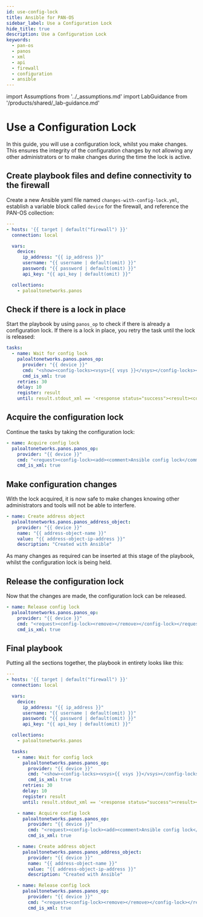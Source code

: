 ```yaml
---
id: use-config-lock
title: Ansible for PAN-OS
sidebar_label: Use a Configuration Lock
hide_title: true
description: Use a Configuration Lock
keywords:
  - pan-os
  - panos
  - xml
  - api
  - firewall
  - configuration
  - ansible
---
```


import Assumptions from '../\_assumptions.md'
import LabGuidance from '/products/shared/\_lab-guidance.md'

# Use a Configuration Lock

In this guide, you will use a configuration lock, whilst you make changes. This ensures the integrity of the configuration changes by not allowing any other administrators or to make changes during the time the lock is active.

<Assumptions />

<LabGuidance />

## Create playbook files and define connectivity to the firewall

Create a new Ansible yaml file named `changes-with-config-lock.yml`, establish a variable block called `device` for the firewall, and reference the PAN-OS collection:

```yaml
---
- hosts: '{{ target | default("firewall") }}'
  connection: local

  vars:
    device:
      ip_address: "{{ ip_address }}"
      username: "{{ username | default(omit) }}"
      password: "{{ password | default(omit) }}"
      api_key: "{{ api_key | default(omit) }}"

  collections:
    - paloaltonetworks.panos
```

## Check if there is a lock in place

Start the playbook by using `panos_op` to check if there is already a configuration lock. If there is a lock in place, you retry the task until the lock is released:

```yaml
tasks:
  - name: Wait for config lock
    paloaltonetworks.panos.panos_op:
      provider: "{{ device }}"
      cmd: "<show><config-locks><vsys>{{ vsys }}</vsys></config-locks></show>"
      cmd_is_xml: true
    retries: 30
    delay: 10
    register: result
    until: result.stdout_xml == '<response status="success"><result><config-locks /></result></response>'
```

## Acquire the configuration lock

Continue the tasks by taking the configuration lock:

```yaml
- name: Acquire config lock
  paloaltonetworks.panos.panos_op:
    provider: "{{ device }}"
    cmd: "<request><config-lock><add><comment>Ansible config lock</comment></add></config-lock></request>"
    cmd_is_xml: true
```

## Make configuration changes

With the lock acquired, it is now safe to make changes knowing other administrators and tools will not be able to interfere.

```yaml
- name: Create address object
  paloaltonetworks.panos.panos_address_object:
    provider: "{{ device }}"
    name: "{{ address-object-name }}"
    value: "{{ address-object-ip-address }}"
    description: "Created with Ansible"
```

As many changes as required can be inserted at this stage of the playbook, whilst the configuration lock is being held.

## Release the configuration lock

Now that the changes are made, the configuration lock can be released.

```yaml
- name: Release config lock
  paloaltonetworks.panos.panos_op:
    provider: "{{ device }}"
    cmd: "<request><config-lock><remove></remove></config-lock></request>"
    cmd_is_xml: true
```

## Final playbook

Putting all the sections together, the playbook in entirety looks like this:

```yaml
---
- hosts: '{{ target | default("firewall") }}'
  connection: local

  vars:
    device:
      ip_address: "{{ ip_address }}"
      username: "{{ username | default(omit) }}"
      password: "{{ password | default(omit) }}"
      api_key: "{{ api_key | default(omit) }}"

  collections:
    - paloaltonetworks.panos

  tasks:
    - name: Wait for config lock
      paloaltonetworks.panos.panos_op:
        provider: "{{ device }}"
        cmd: "<show><config-locks><vsys>{{ vsys }}</vsys></config-locks></show>"
        cmd_is_xml: true
      retries: 30
      delay: 10
      register: result
      until: result.stdout_xml == '<response status="success"><result><config-locks /></result></response>'

    - name: Acquire config lock
      paloaltonetworks.panos.panos_op:
        provider: "{{ device }}"
        cmd: "<request><config-lock><add><comment>Ansible config lock</comment></add></config-lock></request>"
        cmd_is_xml: true

    - name: Create address object
      paloaltonetworks.panos.panos_address_object:
        provider: "{{ device }}"
        name: "{{ address-object-name }}"
        value: "{{ address-object-ip-address }}"
        description: "Created with Ansible"

    - name: Release config lock
      paloaltonetworks.panos.panos_op:
        provider: "{{ device }}"
        cmd: "<request><config-lock><remove></remove></config-lock></request>"
        cmd_is_xml: true
```
